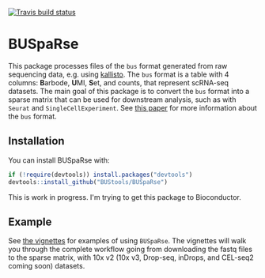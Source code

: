 [![Travis build status](https://travis-ci.org/lambdamoses/BUSpaRse.svg?branch=master)](https://travis-ci.org/lambdamoses/BUSpaRse)

# BUSpaRse

This package processes files of the `bus` format generated from raw sequencing data, e.g. using [kallisto](http://pachterlab.github.io/kallisto/). The `bus` format is a table with 4 columns: **B**arbode, **U**MI, **S**et, and counts, that represent scRNA-seq datasets. The main goal of this package is to convert the `bus` format into a sparse matrix that can be used for downstream analysis, such as with `Seurat` and `SingleCellExperiment`. See [this paper](https://www.biorxiv.org/content/early/2018/11/21/472571) for more information about the `bus` format.

## Installation

You can install BUSpaRse with:

``` r
if (!require(devtools)) install.packages("devtools")
devtools::install_github("BUStools/BUSpaRse")
```

This is work in progress. I'm trying to get this package to Bioconductor.

## Example
See [the vignettes](https://bustools.github.io/BUS_notebooks_R/index.html) for examples of using `BUSpaRse`. The vignettes will walk you through the complete workflow going from downloading the fastq files to the sparse matrix, with 10x v2 (10x v3, Drop-seq, inDrops, and CEL-seq2 coming soon) datasets. 
